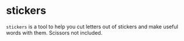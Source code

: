 # stickers
`stickers` is a tool to help you cut letters out of stickers and make useful words with them. Scissors not included.
